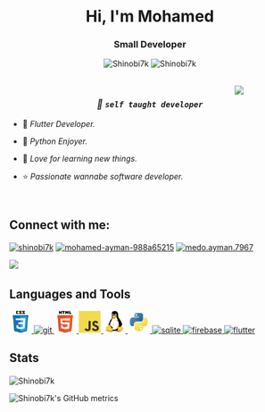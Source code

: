<h1 align="center">Hi, I'm Mohamed
<h3 align="center">Small Developer</h3>


<p align="center"> <img src="https://komarev.com/ghpvc/?username=Shinobi7k&label=Profile%20views&color=0e75b6&style=flat" alt="Shinobi7k" alt="Shinobi7k" /> 
<img src="https://img.shields.io/github/followers/Shinobi7k?label=Followers" alt="Shinobi7k" /> </p> <br> 

<img align="right" src="https://user-images.githubusercontent.com/63050133/156676671-d5b2e362-97d4-4404-9447-dd71ddfea82f.gif" width = 100px/>

<div align="center">

  ### ***💫 ``self taught developer``*** 
</div>

<div align="left">
 
 - 📱 *Flutter Developer.*

 - 🐍 *Python Enjoyer.*

 - 💛 *Love for learning new things.*

 - ⭐ *Passionate wannabe software developer.*
</div>

<br>



## Connect with me:
<p align="left">
<a href="https://twitter.com/moaymandev" target="blank"><img align="center" src="https://raw.githubusercontent.com/rahuldkjain/github-profile-readme-generator/master/src/images/icons/Social/twitter.svg" alt="shinobi7k" height="30" width="40" /></a>
<a href="https://linkedin.com/in/mohamed-ayman-988a65215" target="blank"><img align="center" src="https://raw.githubusercontent.com/rahuldkjain/github-profile-readme-generator/master/src/images/icons/Social/linked-in-alt.svg" alt="mohamed-ayman-988a65215" height="30" width="40" /></a>
<a href="https://fb.com/medo.ayman.7967" target="blank"><img align="center" src="https://raw.githubusercontent.com/rahuldkjain/github-profile-readme-generator/master/src/images/icons/Social/facebook.svg" alt="medo.ayman.7967" height="30" width="40" /></a>

![](https://dcbadge.vercel.app/api/shield/543172445155098624)
</p>


## Languages and Tools
<p align="left"> <a href="https://www.w3schools.com/css/" target="_blank" rel="noreferrer"> <img src="https://raw.githubusercontent.com/devicons/devicon/master/icons/css3/css3-original-wordmark.svg" alt="css3" width="40" height="40"/> </a> <a href="https://git-scm.com/" target="_blank" rel="noreferrer"> <img src="https://www.vectorlogo.zone/logos/git-scm/git-scm-icon.svg" alt="git" width="40" height="40"/> </a> <a href="https://www.w3.org/html/" target="_blank" rel="noreferrer"> <img src="https://raw.githubusercontent.com/devicons/devicon/master/icons/html5/html5-original-wordmark.svg" alt="html5" width="40" height="40"/> </a> <a href="https://developer.mozilla.org/en-US/docs/Web/JavaScript" target="_blank" rel="noreferrer"> <img src="https://raw.githubusercontent.com/devicons/devicon/master/icons/javascript/javascript-original.svg" alt="javascript" width="40" height="40"/> </a> <a href="https://www.linux.org/" target="_blank" rel="noreferrer"> <img src="https://raw.githubusercontent.com/devicons/devicon/master/icons/linux/linux-original.svg" alt="linux" width="40" height="40"/> </a> <a href="https://www.python.org" target="_blank" rel="noreferrer"> <img src="https://raw.githubusercontent.com/devicons/devicon/master/icons/python/python-original.svg" alt="python" width="40" height="40"/> </a> <a href="https://www.sqlite.org/" target="_blank" rel="noreferrer"> <img src="https://www.vectorlogo.zone/logos/sqlite/sqlite-icon.svg" alt="sqlite" width="40" height="40"/> </a> <a href="https://firebase.google.com/" target="_blank" rel="noreferrer"> <img src="https://www.vectorlogo.zone/logos/firebase/firebase-icon.svg" alt="firebase" width="40" height="40"/> </a> <a href="https://flutter.dev" target="_blank" rel="noreferrer"> <img src="https://www.vectorlogo.zone/logos/flutterio/flutterio-icon.svg" alt="flutter" width="40" height="40"/> </a> </p>

## Stats
<p><img align="center" src="https://readme-stats-thegoldenpro.vercel.app/api?username=Shinobi7k&show_icons=true&theme=gruvbox" alt="Shinobi7k" /></p>

<p><img src="https://metrics.lecoq.io/Shinobi7k" alt="Shinobi7k's GitHub metrics" /></p>
